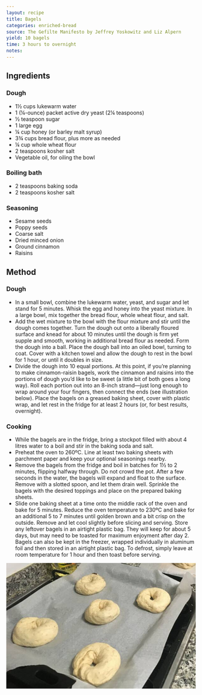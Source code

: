 ```yaml
---
layout: recipe
title: Bagels
categories: enriched-bread
source: The Gefilte Manifesto by Jeffrey Yoskowitz and Liz Alpern
yield: 10 bagels
time: 3 hours to overnight
notes: 
---
```


## Ingredients
### Dough
- 1½ cups lukewarm water
- 1 (¼-ounce) packet active dry yeast (2¼ teaspoons)
- ½ teaspoon sugar
- 1 large egg
- ¼ cup honey (or barley malt syrup)
- 3¾ cups bread flour, plus more as needed
- ¼ cup whole wheat flour
- 2 teaspoons kosher salt
- Vegetable oil, for oiling the bowl

### Boiling bath
- 2 teaspoons baking soda
- 2 teaspoons kosher salt

### Seasoning
- Sesame seeds
- Poppy seeds
- Coarse salt
- Dried minced onion
- Ground cinnamon
- Raisins

## Method
### Dough
- In a small bowl, combine the lukewarm water, yeast, and sugar and let stand for 5 minutes. Whisk the egg and honey into the yeast mixture. In a large bowl, mix together the bread flour, whole wheat flour, and salt.
- Add the wet mixture to the bowl with the flour mixture and stir until the dough comes together. Turn the dough out onto a liberally floured surface and knead for about 10 minutes until the dough is firm yet supple and smooth, working in additional bread flour as needed. Form the dough into a ball. Place the dough ball into an oiled bowl, turning to coat. Cover with a kitchen towel and allow the dough to rest in the bowl for 1 hour, or until it doubles in size.
- Divide the dough into 10 equal portions. At this point, if you’re planning to make cinnamon-raisin bagels, work the cinnamon and raisins into the portions of dough you’d like to be sweet (a little bit of both goes a long way). Roll each portion out into an 8-inch strand—just long enough to wrap around your four fingers, then connect the ends (see illustration below). Place the bagels on a greased baking sheet, cover with plastic wrap, and let rest in the fridge for at least 2 hours (or, for best results, overnight).

### Cooking
- While the bagels are in the fridge, bring a stockpot filled with about 4 litres water to a boil and stir in the baking soda and salt.
- Preheat the oven to 260ºC. Line at least two baking sheets with parchment paper and keep your optional seasonings nearby.
- Remove the bagels from the fridge and boil in batches for 1½ to 2 minutes, flipping halfway through. Do not crowd the pot. After a few seconds in the water, the bagels will expand and float to the surface. Remove with a slotted spoon, and let them drain well. Sprinkle the bagels with the desired toppings and place on the prepared baking sheets.
- Slide one baking sheet at a time onto the middle rack of the oven and bake for 5 minutes. Reduce the oven temperature to 230ºC and bake for an additional 5 to 7 minutes until golden brown and a bit crisp on the outside. Remove and let cool slightly before slicing and serving. Store any leftover bagels in an airtight plastic bag. They will keep for about 5 days, but may need to be toasted for maximum enjoyment after day 2. Bagels can also be kept in the freezer, wrapped individually in aluminum foil and then stored in an airtight plastic bag. To defrost, simply leave at room temperature for 1 hour and then toast before serving.

![recipe-photo](/images/bagels.jpg)
